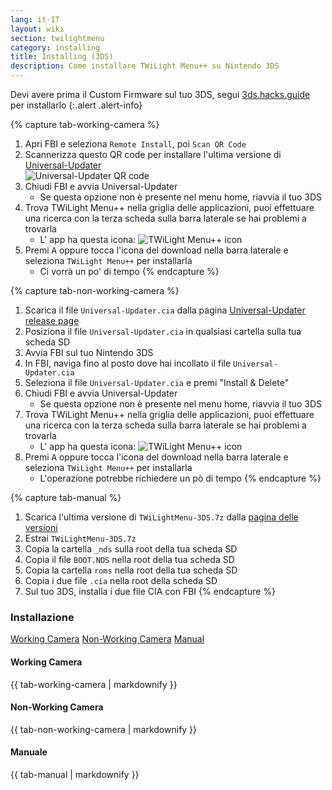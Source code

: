 ```yaml
---
lang: it-IT
layout: wiki
section: twilightmenu
category: installing
title: Installing (3DS)
description: Come installare TWiLight Menu++ su Nintendo 3DS
---
```


Devi avere prima il Custom Firmware sul tuo 3DS, segui [3ds.hacks.guide](https://3ds.hacks.guide) per installarlo
{:.alert .alert-info}

{% capture tab-working-camera %}
1. Apri FBI e seleziona `Remote Install`, poi `Scan QR Code`
1. Scannerizza questo QR code per installare l'ultima versione di [Universal-Updater](https://github.com/Universal-Team/Universal-Updater)<br> ![Universal-Updater QR code](https://db.universal-team.net/assets/images/qr/universal-updater.cia.png)
1. Chiudi FBI e avvia Universal-Updater
   - Se questa opzione non è presente nel menu home, riavvia il tuo 3DS
1. Trova TWiLight Menu++ nella griglia delle applicazioni, puoi effettuare una ricerca con la terza scheda sulla barra laterale se hai problemi a trovarla
   - L' app ha questa icona: ![TWiLight Menu++ icon](https://raw.githubusercontent.com/DS-Homebrew/TWiLightMenu/master/booter/icon.bmp)
1. Premi <kbd class="face">A</kbd> oppure tocca l'icona del download nella barra laterale e seleziona `TWiLight Menu++` per installarla
   - Ci vorrà un po' di tempo
{% endcapture %}

{% capture tab-non-working-camera %}
1. Scarica il file `Universal-Updater.cia` dalla pagina [Universal-Updater release page](https://github.com/Universal-Team/Universal-Updater/releases)
1. Posiziona il file `Universal-Updater.cia` in qualsiasi cartella sulla tua scheda SD
1. Avvia FBI sul tuo Nintendo 3DS
1. In FBI, naviga fino al posto dove hai incollato il file `Universal-Updater.cia`
1. Seleziona il file `Universal-Updater.cia` e premi "Install & Delete"
1. Chiudi FBI e avvia Universal-Updater
   - Se questa opzione non è presente nel menu home, riavvia il tuo 3DS
1. Trova TWiLight Menu++ nella griglia delle applicazioni, puoi effettuare una ricerca con la terza scheda sulla barra laterale se hai problemi a trovarla
   - L' app ha questa icona: ![TWiLight Menu++ icon](https://raw.githubusercontent.com/DS-Homebrew/TWiLightMenu/master/booter/icon.bmp)
1. Premi <kbd class="face">A</kbd> oppure tocca l'icona del download nella barra laterale e seleziona `TWiLight Menu++` per installarla
   - L'operazione potrebbe richiedere un pò di tempo
{% endcapture %}

{% capture tab-manual %}
1. Scarica l'ultima versione di `TWiLightMenu-3DS.7z` dalla [pagina delle versioni](https://github.com/DS-Homebrew/TWiLightMenu/releases)
1. Estrai `TWiLightMenu-3DS.7z`
1. Copia la cartella `_nds` sulla root della tua scheda SD
1. Copia il file `BOOT.NDS` nella root della tua scheda SD
1. Copia la cartella `roms` nella root della tua scheda SD
1. Copia i due file `.cia` nella root della scheda SD
1. Sul tuo 3DS, installa i due file CIA con FBI
{% endcapture %}

### Installazione

<div class="tab-container">
   <div class="pb-3">
      <a class="tab-link btn btn-outline-secondary tab-default" href="#tab-working-camera" onclick="openTab(event, event.currentTarget)" data-tab-name="working-camera">Working Camera</a>
      <a class="tab-link btn btn-outline-secondary" href="#tab-non-working-camera" onclick="openTab(event, event.currentTarget)" data-tab-name="non-working-camera">Non-Working Camera</a>
      <a class="tab-link btn btn-outline-secondary" href="#tab-manual" onclick="openTab(event, event.currentTarget)" data-tab-name="manual">Manual</a>
   </div>
   <div id="tab-working-camera">
      <noscript><h4>Working Camera</h4></noscript>
      {{ tab-working-camera | markdownify }}
   </div>
   <div id="tab-non-working-camera">
      <noscript><h4>Non-Working Camera</h4></noscript>
      {{ tab-non-working-camera | markdownify }}
   </div>
   <div id="tab-manual">
      <noscript><h4>Manuale</h4></noscript>
      {{ tab-manual | markdownify }}
   </div>
</div>
